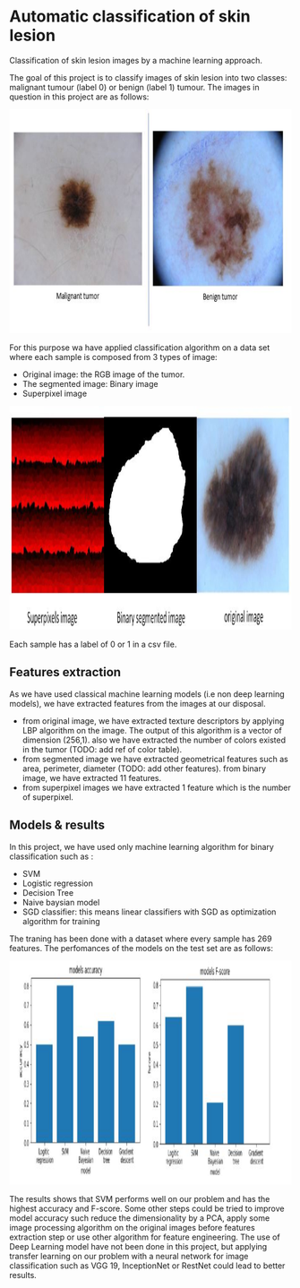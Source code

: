 # Automatic classification of skin lesion

Classification of skin lesion images by a machine learning approach.

The goal of this project is to classify images of skin lesion into two classes: malignant tumour (label 0) or benign (label 1) tumour. The images in question in this project are as follows:

<p align="center">
<img  src="https://github.com/LefdRida/Automatic-classification-of-skin-lesion/blob/main/images/0%261%20tumours.JPG" height="400" width="700"/>
</p>

For this purpose wa have applied classification algorithm on a data set where each sample is composed from 3 types of image:
  - Original image: the RGB image of the tumor. 
  - The segmented image: Binary image 
  - Superpixel image
  
<p align="center">
<img  src="https://github.com/LefdRida/Automatic-classification-of-skin-lesion/blob/main/images/sample_of_data.JPG" height="400" />
</p>

Each sample has a label of 0 or 1 in a csv file.

## Features extraction

As we have used classical machine learning models (i.e non deep learning models), we have extracted features from the images at our disposal.
  - from original image, we have extracted texture descriptors by applying LBP algorithm on the image. The output of this algorithm is a vector of dimension (256,1). also we have extracted the number of colors existed in the tumor (TODO: add ref of color table). 
  - from segmented image we have extracted geometrical features such as area, perimeter, diameter (TODO: add other features). from binary image, we have extracted 11 features.
  - from superpixel images we have extracted 1 feature which is the number of superpixel.
 
 ## Models & results

In this project, we have used only machine learning algorithm for binary classification such as :
  - SVM
  - Logistic regression 
  - Decision Tree 
  - Naive baysian model 
  - SGD classifier: this means linear classifiers with SGD as optimization algorithm for training
  
The traning has been done with a dataset where every sample has 269 features. The perfomances of the models on the test set are as follows:

<p align="center">
<img  src="https://github.com/LefdRida/Automatic-classification-of-skin-lesion/blob/main/images/performance.JPG" height="400" />
</p>

The results shows that SVM performs well on our problem and has the highest accuracy and F-score. 
Some other steps could be tried to improve model accuracy such reduce the dimensionality by a PCA, apply some image processing algorithm on the original images before features extraction step or use other algorithm for feature engineering.
The use of Deep Learning model have not been done in this project, but applying transfer learning on our problem with a neural network for image classification such as VGG 19, InceptionNet or RestNet could lead to better results.


